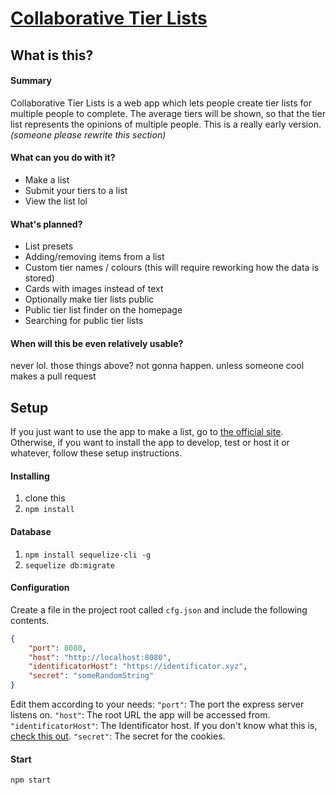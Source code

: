 # [Collaborative Tier Lists](https://ctl.flynna.uk)
## What is this?
#### Summary
Collaborative Tier Lists is a web app which lets people create tier lists for multiple people to complete. The average tiers will be shown, so that the tier list represents the opinions of multiple people.
This is a really early version.
*(someone please rewrite this section)*

#### What can you do with it?
- Make a list
- Submit your tiers to a list
- View the list lol

#### What's planned?
- List presets
- Adding/removing items from a list
- Custom tier names / colours (this will require reworking how the data is stored)
- Cards with images instead of text
- Optionally make tier lists public
- Public tier list finder on the homepage
- Searching for public tier lists

#### When will this be even relatively usable?
never lol. those things above? not gonna happen. unless someone cool makes a pull request

 
## Setup
If you just want to use the app to make a list, go to [the official site](https://ctl.flynna.uk). Otherwise, if you want to install the app to develop, test or host it or whatever, follow these setup instructions.

#### Installing
1. clone this
2. `npm install`

#### Database
1. `npm install sequelize-cli -g`
2. `sequelize db:migrate`

#### Configuration
Create a file in the project root called `cfg.json` and include the following contents.
```json
{
    "port": 8080,
    "host": "http://localhost:8080",
    "identificatorHost": "https://identificator.xyz",
    "secret": "someRandomString"
}
```
Edit them according to your needs:
`"port"`: The port the express server listens on.
`"host"`: The root URL the app will be accessed from.
`"identificatorHost"`: The Identificator host. If you don't know what this is, [check this out](https://identificator.xyz).
`"secret"`: The secret for the cookies.

#### Start
`npm start`